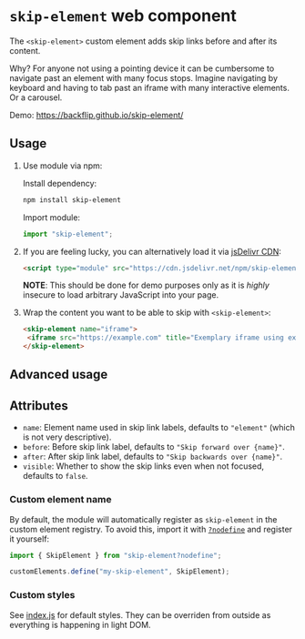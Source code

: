 # `skip-element` web component

The `<skip-element>` custom element adds skip links before and after its content.

Why? For anyone not using a pointing device it can be cumbersome to navigate past an element with many focus stops. Imagine navigating by keyboard and having to tab past an iframe with many interactive elements. Or a carousel.

Demo: https://backflip.github.io/skip-element/

## Usage

1. Use module via npm:

   Install dependency:

   ```sh
   npm install skip-element
   ```

   Import module:

   ```js
   import "skip-element";
   ```

2. If you are feeling lucky, you can alternatively load it via [jsDelivr CDN](https://www.jsdelivr.com):

   ```html
   <script type="module" src="https://cdn.jsdelivr.net/npm/skip-element@1.0.3"></script>
   ```

   **NOTE**: This should be done for demo purposes only as it is _highly_ insecure to load arbitrary JavaScript into your page.

3. Wrap the content you want to be able to skip with `<skip-element>`:

   ```html
   <skip-element name="iframe">
   	<iframe src="https://example.com" title="Exemplary iframe using example.com"></iframe>
   </skip-element>
   ```

## Advanced usage

## Attributes

- `name`: Element name used in skip link labels, defaults to `"element"` (which is not very descriptive).
- `before`: Before skip link label, defaults to `"Skip forward over {name}"`.
- `after`: After skip link label, defaults to `"Skip backwards over {name}"`.
- `visible`: Whether to show the skip links even when not focused, defaults to `false`.

### Custom element name

By default, the module will automatically register as `skip-element` in the custom element registry. To avoid this, import it with [`?nodefine`](https://www.zachleat.com/web/nodefine/) and register it yourself:

```js
import { SkipElement } from "skip-element?nodefine";

customElements.define("my-skip-element", SkipElement);
```

### Custom styles

See [index.js](https://github.com/backflip/skip-element/blob/main/index.js#L48-L68) for default styles. They can be overriden from outside as everything is happening in light DOM.
